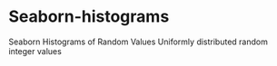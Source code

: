 # Seaborn-histograms
Seaborn Histograms of Random Values
Uniformly distributed random integer values
